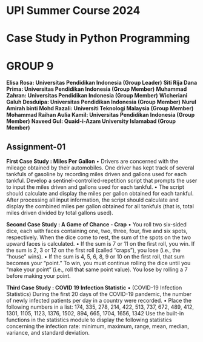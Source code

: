 # UPI Summer Course 2024

# Case Study in Python Programming

# GROUP 9
**Elisa Rosa: Universitas Pendidikan Indonesia (Group Leader)**
**Siti Rija Dana Prima: Universitas Pendidikan Indonesia (Group Member)**
**Muhammad Zahran: Universitas Pendidikan Indonesia (Group Member)**
**Wicheriani Galuh Desduipa: Universitas Pendidikan Indonesia (Group Member)**
**Nurul Amirah binti Mohd Razali: Universiti Teknologi Malaysia (Group Member)**
**Mohammad Raihan Aulia Kamil: Universitas Pendidikan Indonesia (Group Member)**
**Naveed Gul: Quaid-i-Azam University Islamabad (Group Member)**

## Assignment-01

**First Case Study : Miles Per Gallon**
• Drivers are concerned with the mileage obtained by their automobiles. One driver has kept track of several tankfuls of gasoline by recording miles driven and gallons used for each tankful. Develop a sentinel-controlled-repetition script that prompts the user to input the miles driven and gallons used for each tankful.
• The script should calculate and display the miles per gallon obtained for each tankful. After processing all input information, the script should calculate and display the combined miles per gallon obtained for all tankfuls (that is, total miles driven divided by total gallons used).

**Second Case Study : A Game of Chance - Crap**
• You roll two six-sided dice, each with faces containing one, two, three, four, five and six spots, respectively.
When the dice come to rest, the sum of the spots on the two upward faces is calculated.
• If the sum is 7 or 11 on the first roll, you win. If the sum is 2, 3 or 12 on the first roll (called “craps”), you lose (i.e., the “house” wins).
• If the sum is 4, 5, 6, 8, 9 or 10 on the first roll, that sum becomes your “point.” To win, you must continue rolling the dice until you “make your point” (i.e., roll that same point value). You lose by rolling a 7 before making your point.

**Third Case Study : COVID 19 Infection Statistic**
• (COVID-19 Infection Statistics) During the first 20 days of the COVID-19 pandemic, the number of newly infected patients per day in a country were recorded.
• Place the following numbers in a list: 174, 335, 278, 214, 422, 513, 737, 672, 489, 412, 1301, 1105, 1123, 1376, 1502, 894, 665, 1704, 1656, 1342 Use the built-in functions in the statistics module to display the following statistics concerning the infection rate: minimum, maximum, range, mean, median, variance, and standard deviation.
